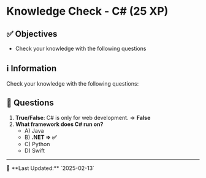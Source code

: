 # Knowledge Check - C# (25 XP)

## ✅ Objectives
- Check your knowledge with the following questions

## ℹ️ Information
Check your knowledge with the following questions:

## 📖 Questions
1. **True/False**: C# is only for web development. => <b>False</b>
2. **What framework does C# run on?**
   - A) Java  
   - B) <b>.NET  => ✅</b>
   - C) Python  
   - D) Swift  

<hr>
📅 **Last Updated:** `2025-02-13`